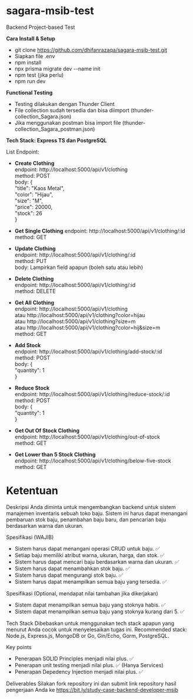 # sagara-msib-test

Backend Project-based Test

**Cara Install & Setup**
- git clone https://github.com/dhifanrazaqa/sagara-msib-test.git
- Siapkan file .env
- npm install
- npx prisma migrate dev --name init
- npm test (jika perlu)
- npm run dev

**Functional Testing**
- Testing dilakukan dengan Thunder Client
- File collection sudah tersedia dan bisa diimport (thunder-collection_Sagara.json)
- Jika menggunakan postman bisa import file (thunder-collection_Sagara_postman.json)

**Tech Stack: Express TS dan PostgreSQL**

List Endpoint:
- **Create Clothing**  
  endpoint: http://localhost:5000/api/v1/clothing  
  method: POST  
  body: {  
    "title": "Kaos Metal",  
    "color": "Hijau",  
    "size": "M",  
    "price": 20000,  
    "stock": 26  
  }
  
- **Get Single Clothing**
  endpoint: http://localhost:5000/api/v1/clothing/:id  
  method: GET
  
- **Update Clothing**  
  endpoint: http://localhost:5000/api/v1/clothing/:id  
  method: PUT  
  body: Lampirkan field apapun (boleh satu atau lebih)
  
- **Delete Clothing**  
  endpoint: http://localhost:5000/api/v1/clothing/:id  
  method: DELETE
  
- **Get All Clothing**  
  endpoint: http://localhost:5000/api/v1/clothing  
      atau  http://localhost:5000/api/v1/clothing?color=hijau  
      atau  http://localhost:5000/api/v1/clothing?size=m  
      atau  http://localhost:5000/api/v1/clothing?color=hij&size=m  
  method: GET
  
- **Add Stock**  
  endpoint: http://localhost:5000/api/v1/clothing/add-stock/:id  
  method: POST  
  body: {  
    "quantity": 1  
  }
  
- **Reduce Stock**  
  endpoint: http://localhost:5000/api/v1/clothing/reduce-stock/:id  
  method: POST  
  body: {  
    "quantity": 1  
  }
  
- **Get Out Of Stock Clothing**  
  endpoint: http://localhost:5000/api/v1/clothing/out-of-stock  
  method: GET
  
- **Get Lower than 5 Stock Clothing**  
  endpoint: http://localhost:5000/api/v1/clothing/below-five-stock  
  method: GET  

# Ketentuan
Deskripsi
Anda diminta untuk mengembangkan backend untuk sistem manajemen inventaris sebuah toko baju. Sistem ini harus dapat menangani pembaruan stok baju, penambahan baju baru, dan pencarian baju berdasarkan warna dan ukuran.

Spesifikasi (WAJIB)
- Sistem harus dapat menangani operasi CRUD untuk baju. ✅
- Setiap baju memiliki atribut warna, ukuran, harga, dan stok. ✅
- Sistem harus dapat mencari baju berdasarkan warna dan ukuran. ✅
- Sistem harus dapat menambahkan stok baju. ✅
- Sistem harus dapat mengurangi stok baju. ✅
- Sistem harus dapat menampilkan semua baju yang tersedia. ✅

Spesifikasi (Optional, mendapat nilai tambahan jika dikerjakan)
- Sistem dapat menampilkan semua baju yang stoknya habis. ✅
- Sistem dapat menampilkan semua baju yang stoknya kurang dari 5. ✅

Tech Stack
Dibebaskan untuk menggunakan tech stack apapun yang menurut Anda cocok untuk menyelesaikan tugas ini. Recommended stack: Node.js, Express.js, MongoDB or Go, Gin/Echo, Gorm, PostgreSQL.

Key points
- Penerapan SOLID Principles menjadi nilai plus. ✅
- Penerapan unit testing menjadi nilai plus. ✅ (Hanya Services)
- Penerapan Depedency Injection menjadi nilai plus. ✅

Deliverables
Silakan fork repository ini dan submit link repository hasil pengerjaan Anda ke https://bit.ly/study-case-backend-developer-msib
